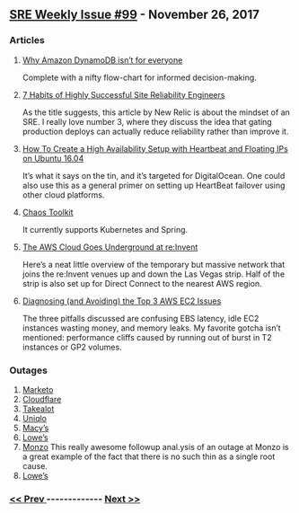## [SRE Weekly Issue #99](https://sreweekly.com/sre-weekly-issue-99/) - November 26, 2017
### Articles

1. [Why Amazon DynamoDB isn’t for everyone](https://read.acloud.guru/why-amazon-dynamodb-isnt-for-everyone-and-how-to-decide-when-it-s-for-you-aefc52ea9476)

    Complete with a nifty flow-chart for informed decision-making.
1. [7 Habits of Highly Successful Site Reliability Engineers](https://blog.newrelic.com/2017/11/13/site-reliability-engineer-sre-habits/)

    As the title suggests, this article by New Relic is about the mindset of an SRE. I really love number 3, where they discuss the idea that gating production deploys can actually reduce reliability rather than improve it.
1. [How To Create a High Availability Setup with Heartbeat and Floating IPs on Ubuntu 16.04](https://www.digitalocean.com/community/tutorials/how-to-create-a-high-availability-setup-with-heartbeat-and-floating-ips-on-ubuntu-16-04)

    It’s what it says on the tin, and it’s targeted for DigitalOcean. One could also use this as a general primer on setting up HeartBeat failover using other cloud platforms.
1. [Chaos Toolkit](http://chaostoolkit.org/)

    It currently supports Kubernetes and Spring.
1. [The AWS Cloud Goes Underground at re:Invent](https://cloudtweaks.com/2017/11/aws-cloud-goes-underground-reinvent/)

    Here’s a neat little overview of the temporary but massive network that joins the re:Invent venues up and down the Las Vegas strip. Half of the strip is also set up for Direct Connect to the nearest AWS region.
1. [ Diagnosing (and Avoiding) the Top 3 AWS EC2 Issues](https://www.appneta.com/blog/diagnosing-and-avoiding-the-top-3-aws-ec2-issues/)

    The three pitfalls discussed are confusing EBS latency, idle EC2 instances wasting money, and memory leaks. My favorite gotcha isn’t mentioned: performance cliffs caused by running out of burst in T2 instances or GP2 volumes.
### Outages

1. [Marketo](https://which-50.com/marketo-suffers-second-major-outage/)
1. [Cloudflare](http://mashable.com/2017/11/21/cloudflare-is-down/)
1. [Takealot](https://www.fin24.com/Tech/News/blackfriday-after-crash-takealot-says-sale-will-last-five-days-site-will-return-online-soon-20171124)
1. [Uniqlo](https://asia.nikkei.com/Business/Companies/Uniqlo-web-store-crash-reveals-weak-link-in-e-commerce-strategy)
1. [Macy’s](http://money.cnn.com/2017/11/24/news/companies/macys-credit-card-systems-down-black-friday/index.html)
1. [Lowe’s](http://www.ibtimes.com/lowes-website-down-not-working-site-maintenance-black-friday-2619420)
1. [Monzo](https://community.monzo.com/t/resolved-current-account-payments-may-fail-major-outage-27-10-2017/26296/95)
    This really awesome followup anal.ysis of an outage at Monzo is a great example of the fact that there is no such thin as a single root cause.
1. [Lowe’s](http://money.cnn.com/2017/11/24/news/companies/black-friday-websites-down-2017/index.html)

### [ << Prev ](sreweekly-98.md) ------------- [ Next >> ](sreweekly-100.md)